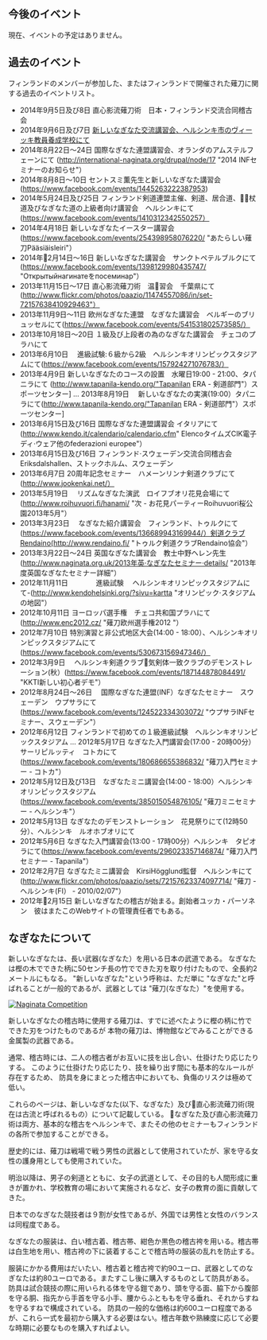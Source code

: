 
## 今後のイベント

現在、イベントの予定はありません。

## 過去のイベント

フィンランドのメンバーが参加した、またはフィンランドで開催された薙刀に関する過去のイベントリスト。

-   2014年9月5日及び8日   直心影流薙刀術　日本・フィンランド交流合同稽古会
-   2014年9月6日及び7日   [新しいなぎなた交流講習会、ヘルシンキ市のヴィーッキ教員養成学校にて](https://www.facebook.com/events/501891759879564/ "フィンランドの薙刀交流講習会2014年")
-   2014年8月22日〜24日   国際なぎなた連盟講習会、オランダのアムステルフェーンにて   (http://international-naginata.org/drupal/node/17 "2014 INFセミナーのお知らせ"）
-   2014年8月8日〜10日   セントスミ薫先生と新しいなぎなた講習会(https://www.facebook.com/events/1445263222387953)
-   2014年5月24日及び25日 フィンランド剣道連盟主催、剣道、居合道、杖道及びなぎなた道の上級者向け講習会　ヘルシンキにて    (https://www.facebook.com/events/1410312342550257）
-   2014年4月18日        新しいなぎなたイースター講習会   (https://www.facebook.com/events/254398958076220/ "あたらしい薙刀Pääsiäisleiri"）
-   2014年2月14日〜16日   新しいなぎなた講習会　サンクトペテルブルクにて   (https://www.facebook.com/events/1398129980435747/ "Открытыйнагинатеをпосеминар"）
-   2013年11月15日〜17日 直心影流薙刀術　温習会　千葉県にて  (http://www.flickr.com/photos/paazio/11474557086/in/set-72157638410929463"）
-   2013年11月9日〜11日  欧州なぎなた連盟　なぎなた講習会　ベルギーのブリュッセルにて(https://www.facebook.com/events/541531802573585/）
-   2013年10月18日〜20日 １級及び上段者の為のなぎなた講習会　チェコのプラハにて
-   2013年6月10日      　進級試験:６級から2級　ヘルシンキオリンピックスタジアムにて(https://www.facebook.com/events/157924271076783/）
-   2013年4月9日         新しいなぎなたのコースの設置　水曜日19:00 - 21:00、タパニラにて   (http://www.tapanila-kendo.org/"Tapanilan ERA - 剣道部門"）スポーツセンター]
…   2013年8月19日      　新しいなぎなたの実演(19:00）タパニラにて(http://www.tapanila-kendo.org/"Tapanilan ERA - 剣道部門"）スポーツセンター]
-   2013年6月15日及び16日 国際なぎなた連盟講習会 イタリアにて(http://www.kendo.it/calendario/calendario.cfm" ElencoタイムズCIK電子ディ·ウェア他のfederazioni europee"）
-   2013年6月15日及び16日 フィンランド·スウェーデン交流合同稽古会　Eriksdalshallen、ストックホルム、スウェーデン
-   2013年6月7日         20周年記念セミナー　ハメーンリンナ剣道クラブにて(http://www.jookenkai.net/）
-   2013年5月19日      　リズムなぎなた演武　ロイフブオリ花見会場にて(http://www.roihuvuori.fi/hanami/ "次 - お花見パーティーRoihuvuori桜公園2013年5月"）
-   2013年3月23日      　なぎなた紹介講習会　フィンランド、トゥルクにて(https://www.facebook.com/events/136689943169944/）剣道クラブRendaino(http://www.rendaino.fi/ "トゥルク剣道クラブRendaino協会"）
-   2013年3月22日〜24日  英国なぎなた講習会　教士中野ヘレン先生(http://www.naginata.org.uk/2013年英·なぎなたセミナー·details/ "2013年度英国なぎなたセミナー詳細"）
-   2012年11月11日　　　　進級試験 　ヘルシンキオリンピックスタジアムにて-(http://www.kendohelsinki.org/?sivu=kartta "オリンピック·スタジアムの地図"）
-   2012年10月11日       ヨーロッパ選手権　チェコ共和国プラハにて(http://www.enc2012.cz/ "薙刀欧州選手権2012 "）
-   2012年7月10日        特別演習と非公式地区大会(14:00 - 18:00）、ヘルシンキオリンピックスタジアムにて(https://www.facebook.com/events/530673156947346/）
-   2012年3月9日       　ヘルシンキ剣道クラブ気剣体一致クラブのデモンストレーション(秋）(https://www.facebook.com/events/187144878084491/ "KKTI新しい初心者デモ"）
-   2012年8月24日〜26日 　国際なぎなた連盟(INF）なぎなたセミナー　スウェーデン　ウプサラにて(https://www.facebook.com/events/124522334303072/ "ウプサラINFセミナー、スウェーデン"）
-   2012年6月12日        フィンランドで初めての１級進級試験　ヘルシンキオリンピックスタジアム
…   2012年5月17日        なぎなた入門講習会(17:00 - 20時00分）サーリピルッティ　コトカにて(https://www.facebook.com/events/180686655386832/ "薙刀入門セミナー - コトカ"）
-   2012年5月12日及び13日　なぎなたミニ講習会(14:00 - 18:00）ヘルシンキオリンピックスタジアム(https://www.facebook.com/events/385015054876105/ "薙刀ミニセミナー - ヘルシンキ"）
-   2012年5月13日         なぎなたのデモンストレーション　花見祭りにて(12時50分）、ヘルシンキ　ルオホブオリにて
-   2012年5月6日          なぎなた入門講習会(13:00 - 17時00分）ヘルシンキ　タピオラにて(https://www.facebook.com/events/296023357146874/ "薙刀入門セミナー - Tapanila"）
-   2012年2月7日          なぎなたミニ講習会　KirsiHögglund監督　ヘルシンキにて(http://www.flickr.com/photos/paazio/sets/72157623374097714/ "薙刀 - ヘルシンキ(FI） - 2010/02/07"）
-   2012年2月15日         新しいなぎなたの稽古が始まる。創始者ユッカ・パーソネン　彼はまたこのWebサイトの管理責任者でもある。


## なぎなたについて

新しいなぎなたは、長い武器(なぎなた）を用いる日本の武道である。
なぎなたは樫の木でできた柄に50センチ長の竹でできた刃を取り付けたもので、全長約2メートルにもなる。
 "新しいなぎなた"という呼称は、ただ単に "なぎなた"と呼ばれることが一般的であるが、武器としては "薙刀(なぎなた）"を使用する。

[![Naginata
Competition](http://farm7.staticflickr.com/6059/6283180930_4405e8e6f1_m.jpg)
](http://flickr.com/photos/96248369@N00/6283180930 "Naginata Competition / ethics_gradient")

新しいなぎなたの稽古時に使用する薙刀は、すでに述べたように樫の柄に竹でできた刃をつけたものであるが
本物の薙刀は、博物館などでみることができる金属製の武器である。

通常、稽古時には、二人の稽古者がお互いに技を出し合い、仕掛けたり応じたりする。
このように仕掛けたり応じたり、技を繰り出す間にも基本的なルールが存在するため、
防具を身にまとった稽古中においても、負傷のリスクは極めて低い。

これらのページは、新しいなぎなた(以下、なぎなた）及び直心影流薙刀術(現在は古流と呼ばれるもの）について記載している。
なぎなた及び直心影流薙刀術は両方、基本的な稽古をヘルシンキで、またその他のセミナーもフィンランドの各所で参加することができる。

歴史的には、薙刀は戦場で戦う男性の武器として使用されていたが、家を守る女性の護身用としても使用されていた。

明治以降は、男子の剣道とともに、女子の武道として、その目的も人間形成に重きが置かれ、学校教育の場において実施されるなど、女子の教育の面に貢献してきた。

日本でのなぎなた競技者は９割が女性であるが、外国では男性と女性のバランスは同程度である。

なぎなたの服装は、白い稽古着、稽古帯、紺色か黒色の稽古袴を用いる。稽古帯は白生地を用い、稽古袴の下に装着することで稽古時の服装の乱れを防止する。

服装にかかる費用はだいたい、稽古着と稽古袴で約90ユーロ、武器としてのなぎなたは約80ユーロである。またすこし後に購入するものとして防具がある。防具は試合競技の際に用いられる体を守る鎧であり、頭を守る面、脇下から腹部を守る胴、指先から手首を守る小手、腰からふとももを守る垂れ、それからすねを守るすねで構成されている。
防具の一般的な価格は約600ユーロ程度であるが、これら一式を最初から購入する必要はない。稽古年数や熟練度に応じて必要な時期に必要なものを購入すればよい。


